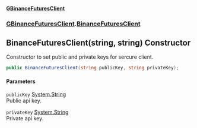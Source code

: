 #### [GBinanceFuturesClient](./index.md 'index')
### [GBinanceFuturesClient](./GBinanceFuturesClient.md 'GBinanceFuturesClient').[BinanceFuturesClient](./GBinanceFuturesClient-BinanceFuturesClient.md 'GBinanceFuturesClient.BinanceFuturesClient')
## BinanceFuturesClient(string, string) Constructor
Constructor to set public and private keys for sercure client.  
```csharp
public BinanceFuturesClient(string publicKey, string privateKey);
```
#### Parameters
<a name='GBinanceFuturesClient-BinanceFuturesClient-BinanceFuturesClient(string_string)-publicKey'></a>
`publicKey` [System.String](https://docs.microsoft.com/en-us/dotnet/api/System.String 'System.String')  
Public api key.  
  
<a name='GBinanceFuturesClient-BinanceFuturesClient-BinanceFuturesClient(string_string)-privateKey'></a>
`privateKey` [System.String](https://docs.microsoft.com/en-us/dotnet/api/System.String 'System.String')  
Private api key.  
  
